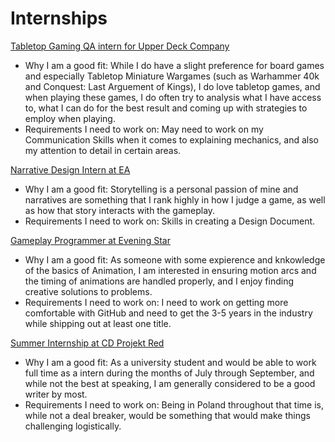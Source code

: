 # Internships

[Tabletop Gaming QA intern for Upper Deck Company](https://www.indeed.com/viewjob?jk=d2fe6be80414d0b5&from=shareddesktop_copy)

  * Why I am a good fit: While I do have a slight preference for board games and especially Tabletop Miniature Wargames (such as Warhammer 40k and Conquest: Last Arguement of Kings), I do love tabletop games, and when playing these games, I do often try to analysis what I have access to, what I can do for the best result and coming up with strategies to employ when playing.
  * Requirements I need to work on: May need to work on my Communication Skills when it comes to explaining mechanics, and also my attention to detail in certain areas.

[Narrative Design Intern at EA](https://www.indeed.com/viewjob?jk=2f35fbef126c443c&from=shareddesktop_copy)

* Why I am a good fit: Storytelling is a personal passion of mine and narratives are something that I rank highly in how I judge a game, as well as how that story interacts with the gameplay.
* Requirements I need to work on: Skills in creating a Design Document.

[Gameplay Programmer at Evening Star](https://www.workwithindies.com/careers/evening-star-gameplay-programmer)

* Why I am a good fit: As someone with some expierence and knkowledge of the basics of Animation, I am interested in ensuring motion arcs and the timing of animations are handled properly, and I enjoy finding creative solutions to problems.
* Requirements I need to work on: I need to work on getting more comfortable with GitHub and need to get the 3-5 years in the industry while shipping out at least one title.

[Summer Internship at CD Projekt Red](https://www.cdprojektred.com/en/internship)
* Why I am a good fit: As a university student and would be able to work full time as a intern during the months of July through September, and while not the best at speaking, I am generally considered to be a good writer by most.
* Requirements I need to work on: Being in Poland throughout that time is, while not a deal breaker, would be something that would make things challenging logistically.

[]()

